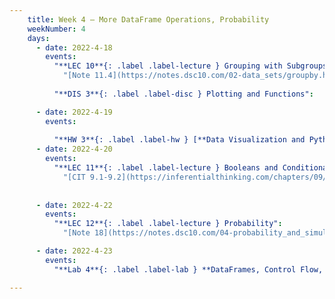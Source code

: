 ```yaml
---
    title: Week 4 – More DataFrame Operations, Probability
    weekNumber: 4
    days:
      - date: 2022-4-18
        events:
          "**LEC 10**{: .label .label-lecture } Grouping with Subgroups, Merge":
            "[Note 11.4](https://notes.dsc10.com/02-data_sets/groupby.html#subgroups), [13](https://notes.dsc10.com/02-data_sets/merging.html)"
                
          "**DIS 3**{: .label .label-disc } Plotting and Functions":

      - date: 2022-4-19
        events:
          
          "**HW 3**{: .label .label-hw } [**Data Visualization and Python Functions (due 11:59pm)**](http://datahub.ucsd.edu/user-redirect/git-sync?repo=https://github.com/dsc-courses/dsc10-2022-sp&subPath=homeworks/03-functions_visualizations/homework3.ipynb)":
      - date: 2022-4-20
        events:
          "**LEC 11**{: .label .label-lecture } Booleans and Conditionals, Iteration ":
            "[CIT 9.1-9.2](https://inferentialthinking.com/chapters/09/Randomness.html)"
                
                
      - date: 2022-4-22
        events:
          "**LEC 12**{: .label .label-lecture } Probability":
            "[Note 18](https://notes.dsc10.com/04-probability_and_simulation/probability_and_simulation.html), [CIT 9.5](https://inferentialthinking.com/chapters/09/5/Finding_Probabilities.html)"

      - date: 2022-4-23
        events:
          "**Lab 4**{: .label .label-lab } **DataFrames, Control Flow, and Probability (due 11:59pm)**":

---
```

